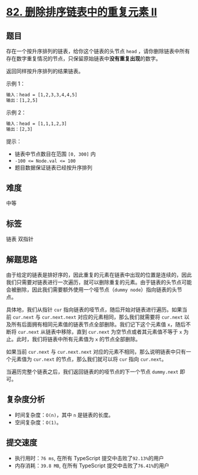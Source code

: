 # [82. 删除排序链表中的重复元素 II](https://leetcode-cn.com/problems/remove-duplicates-from-sorted-list-ii/)

## 题目

存在一个按升序排列的链表，给你这个链表的头节点 `head` ，请你删除链表中所有存在数字重复情况的节点，只保留原始链表中**没有重复出现**的数字。

返回同样按升序排列的结果链表。

示例 1：

```txt
输入：head = [1,2,3,3,4,4,5]
输出：[1,2,5]
```

示例 2：

```txt
输入：head = [1,1,1,2,3]
输出：[2,3]
```

提示：

- 链表中节点数目在范围 `[0, 300]` 内
- `-100 <= Node.val <= 100`
- 题目数据保证链表已经按升序排列

## 难度

中等

## 标签

链表 双指针

## 解题思路

由于给定的链表是排好序的，因此重复的元素在链表中出现的位置是连续的，因此我们只需要对链表进行一次遍历，就可以删除重复的元素。由于链表的头节点可能会被删除，因此我们需要额外使用一个哑节点（`dummy node`）指向链表的头节点。

具体地，我们从指针 `cur` 指向链表的哑节点，随后开始对链表进行遍历。如果当前 `cur.next` 与 `cur.next.next` 对应的元素相同，那么我们就需要将 `cur.next` 以及所有后面拥有相同元素值的链表节点全部删除。我们记下这个元素值 `x`，随后不断将 `cur.next` 从链表中移除，直到 `cur.next` 为空节点或者其元素值不等于 `x` 为止。此时，我们将链表中所有元素值为 `x` 的节点全部删除。

如果当前 `cur.next` 与 `cur.next.next` 对应的元素不相同，那么说明链表中只有一个元素值为 `cur.next` 的节点，那么我们就可以将 `cur` 指向 `cur.next`。

当遍历完整个链表之后，我们返回链表的的哑节点的下一个节点 `dummy.next` 即可。

## 复杂度分析

- 时间复杂度：`O(n)`，其中 `n` 是链表的长度。
- 空间复杂度：`O(1)`。

## 提交速度

- 执行用时：`76 ms`, 在所有 TypeScript 提交中击败了`92.13%`的用户
- 内存消耗：`39.8 MB`, 在所有 TypeScript 提交中击败了`76.41%`的用户
